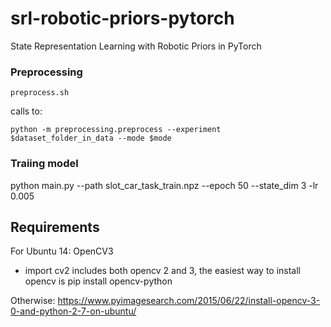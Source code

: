 # srl-robotic-priors-pytorch
State Representation Learning with Robotic Priors in PyTorch


### Preprocessing
```
preprocess.sh

```
calls to:
```
python -m preprocessing.preprocess --experiment $dataset_folder_in_data --mode $mode
```

### Traiing model

python main.py --path slot_car_task_train.npz --epoch 50 --state_dim 3 -lr 0.005


## Requirements
For Ubuntu 14: OpenCV3
-  import cv2 includes both opencv 2 and 3, the easiest way to install opencv is
pip install opencv-python

Otherwise:  https://www.pyimagesearch.com/2015/06/22/install-opencv-3-0-and-python-2-7-on-ubuntu/
